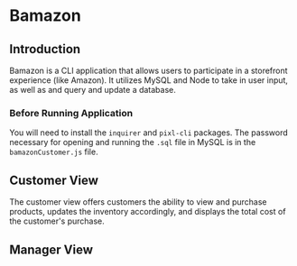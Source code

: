 # Bamazon

## Introduction ##
Bamazon is a CLI application that allows users to participate in a storefront experience (like Amazon).  It utilizes MySQL and Node to take in user input, as well as and query and update a database.
### Before Running Application ###
You will need to install the `inquirer` and `pixl-cli` packages.  The password necessary for opening and running the `.sql` file in MySQL is in the `bamazonCustomer.js` file.
## Customer View ##
The customer view offers customers the ability to view and purchase products, updates the inventory accordingly, and displays the total cost of the customer's purchase.


## Manager View ##
